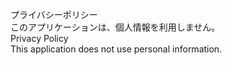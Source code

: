 プライバシーポリシー  
このアプリケーションは、個人情報を利用しません。  
Privacy Policy  
This application does not use personal information.
